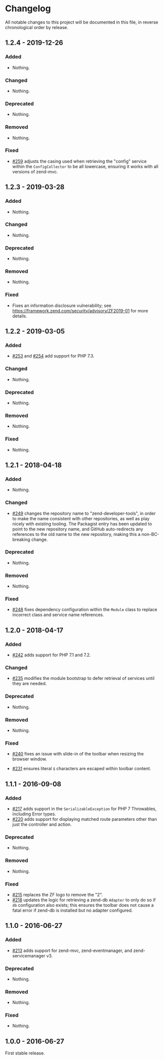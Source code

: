 # Changelog

All notable changes to this project will be documented in this file, in reverse chronological order by release.

## 1.2.4 - 2019-12-26

### Added

- Nothing.

### Changed

- Nothing.

### Deprecated

- Nothing.

### Removed

- Nothing.

### Fixed

- [#259](https://github.com/zendframework/zend-developer-tools/pull/259) adjusts the casing used when retrieving the "config" service within the `ConfigCollector` to be all lowercase, ensuring it works with all versions of zend-mvc.

## 1.2.3 - 2019-03-28

### Added

- Nothing.

### Changed

- Nothing.

### Deprecated

- Nothing.

### Removed

- Nothing.

### Fixed

- Fixes an information disclosure vulnerability; see https://framework.zend.com/security/advisory/ZF2019-01
  for more details.

## 1.2.2 - 2019-03-05

### Added

- [#253](https://github.com/zendframework/zend-developer-tools/pull/253) and [#254](https://github.com/zendframework/zend-developer-tools/pull/254) add support for PHP 7.3.

### Changed

- Nothing.

### Deprecated

- Nothing.

### Removed

- Nothing.

### Fixed

- Nothing.

## 1.2.1 - 2018-04-18

### Added

- Nothing.

### Changed

- [#249](https://github.com/zendframework/zend-developer-tools/pull/249) changes the repository name to "zend-developer-tools", in order to make the name
  consistent with other repositories, as well as play nicely with existing tooling. The Packagist
  entry has been updated to point to the new repository name, and GitHub auto-redirects any
  references to the old name to the new repository, making this a non-BC-breaking change.

### Deprecated

- Nothing.

### Removed

- Nothing.

### Fixed

- [#248](https://github.com/zendframework/zend-developer-tools/pull/248) fixes dependency configuration within the `Module` class to replace
  incorrect class and service name references.

## 1.2.0 - 2018-04-17

### Added

- [#242](https://github.com/zendframework/zend-developer-tools/pull/242) adds support for PHP 7.1 and 7.2.

### Changed

- [#235](https://github.com/zendframework/zend-developer-tools/pull/235) modifies the module bootstrap to defer retrieval of services until they are needed.

### Deprecated

- Nothing.

### Removed

- Nothing.

### Fixed

- [#240](https://github.com/zendframework/zend-developer-tools/pull/240) fixes an issue with slide-in of the toolbar when resizing the browser window.

- [#231](https://github.com/zendframework/zend-developer-tools/pull/231) ensures literal `$` characters are escaped within toolbar content.

## 1.1.1 - 2016-09-08

### Added

- [#217](https://github.com/zendframework/zend-developer-tools/pull/217) adds
  support in the `SerializableException` for PHP 7 Throwables, including Error
  types.
- [#220](https://github.com/zendframework/zend-developer-tools/pull/220) adds
  support for displaying matched route parameters other than just the controller
  and action.

### Deprecated

- Nothing.

### Removed

- Nothing.

### Fixed

- [#215](https://github.com/zendframework/zend-developer-tools/pull/215) replaces
  the ZF logo to remove the "2".
- [#218](https://github.com/zendframework/zend-developer-tools/pull/218) updates
  the logic for retrieving a zend-db `Adapter` to only do so if `db`
  configuration also exists; this ensures the toolbar does not cause a fatal
  error if zend-db is installed but no adapter configured.

## 1.1.0 - 2016-06-27

### Added

- [#213](https://github.com/zendframework/zend-developer-tools/pull/213) adds
  support for zend-mvc, zend-eventmanager, and zend-servicemanager v3.

### Deprecated

- Nothing.

### Removed

- Nothing.

### Fixed

- Nothing.

## 1.0.0 - 2016-06-27

First stable release.
